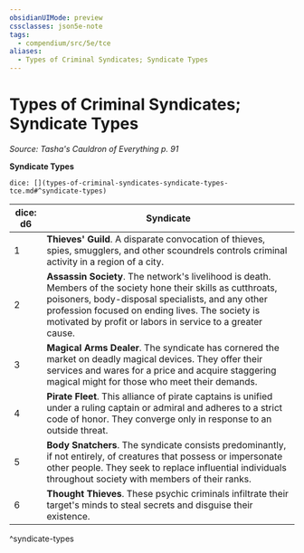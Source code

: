 ```yaml
---
obsidianUIMode: preview
cssclasses: json5e-note
tags:
  - compendium/src/5e/tce
aliases:
  - Types of Criminal Syndicates; Syndicate Types
---
```

# Types of Criminal Syndicates; Syndicate Types
*Source: Tasha's Cauldron of Everything p. 91* 

**Syndicate Types**

`dice: [](types-of-criminal-syndicates-syndicate-types-tce.md#^syndicate-types)`

| dice: d6 | Syndicate |
|----------|-----------|
| 1 | **Thieves' Guild**. A disparate convocation of thieves, spies, smugglers, and other scoundrels controls criminal activity in a region of a city. |
| 2 | **Assassin Society**. The network's livelihood is death. Members of the society hone their skills as cutthroats, poisoners, body-disposal specialists, and any other profession focused on ending lives. The society is motivated by profit or labors in service to a greater cause. |
| 3 | **Magical Arms Dealer**. The syndicate has cornered the market on deadly magical devices. They offer their services and wares for a price and acquire staggering magical might for those who meet their demands. |
| 4 | **Pirate Fleet**. This alliance of pirate captains is unified under a ruling captain or admiral and adheres to a strict code of honor. They converge only in response to an outside threat. |
| 5 | **Body Snatchers**. The syndicate consists predominantly, if not entirely, of creatures that possess or impersonate other people. They seek to replace influential individuals throughout society with members of their ranks. |
| 6 | **Thought Thieves**. These psychic criminals infiltrate their target's minds to steal secrets and disguise their existence. |
^syndicate-types